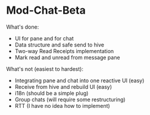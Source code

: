 # Mod-Chat-Beta

What's done:
- UI for pane and for chat
- Data structure and safe send to hive
- Two-way Read Receipts implementation
- Mark read and unread from message pane

What's not (easiest to hardest):
- Integrating pane and chat into one reactive UI (easy)
- Receive from hive and rebuild UI (easy)
- i18n (should be a simple plug)
- Group chats (will require some restructuring)
- RTT (I have no idea how to implement)
